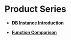 # Product Series<a name="rds_01_0009"></a>

-   **[DB Instance Introduction](db-instance-introduction.md)**  

-   **[Function Comparison](function-comparison.md)**  


